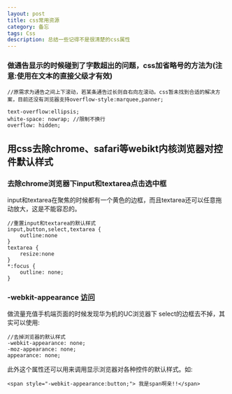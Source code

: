 ```yaml
---
layout: post
title: css常用资源
category: 备忘
tags: Css 
description: 总结一些记得不是很清楚的css属性
---
```

### 做通告显示的时候碰到了字数超出的问题，css加省略号的方法为(注意:使用在文本的直接父级才有效)
	
	//原需求为通告之间上下滚动，若某条通告过长则自右向左滚动。css暂未找到合适的解决方案，目前还没有浏览器支持overflow-style:marquee,panner;
	
	text-overflow:ellipsis; 
	white-space: nowrap; //限制不换行	
	overflow: hidden;
	
## 用css去除chrome、safari等webikt内核浏览器对控件默认样式
### 去除chrome浏览器下input和textarea点击选中框

input和textarea在聚焦的时候都有一个黄色的边框，而且textarea还可以任意拖动放大，这是不能容忍的。

	//重置input和textarea的默认样式
	input,button,select,textarea {
		outline:none
	}
	textarea {
		resize:none
	}
	*:focus {
		outline: none;
	}
### -webkit-appearance [访问](http://www.w3cplus.com/css3/changing-appearance-of-element-with-css3.html)

做流量充值手机端页面的时候发现华为机的UC浏览器下 select的边框去不掉，其实可以使用:

	//去掉浏览器的默认样式
	-webkit-appearance: none; 
	-moz-appearance: none;
	appearance: none;

此外这个属性还可以用来调用显示浏览器对各种控件的默认样式。如:

	<span style="-webkit-appearance:button;"> 我是span啊亲!!</span>
	